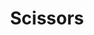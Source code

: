 ---
title: Scissors
tags: ["scissors", "cut", "snip", "tool", "craft", "office", "sharp"]
icon: scissors
svg: '<svg xmlns="http://www.w3.org/2000/svg" width="24" height="24" fill="none" viewBox="0 0 24 24" stroke-width="1.5" stroke-linecap="round" stroke-linejoin="round" stroke="currentColor"><path d="M11.79 12 7 8.855m14-2.903L7 15.145M8 6.92c0 1.337-1.12 2.42-2.5 2.42S3 8.256 3 6.919C3 5.583 4.12 4.5 5.5 4.5S8 5.583 8 6.92Zm0 10.162c0-1.336-1.12-2.42-2.5-2.42S3 15.745 3 17.081 4.12 19.5 5.5 19.5 8 18.417 8 17.08Zm13 .966-6.066-3.983"/></svg>'
---